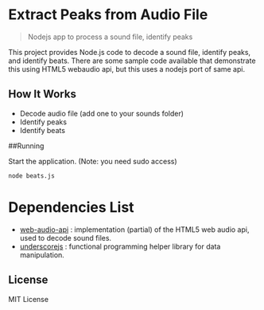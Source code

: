 # Extract Peaks from Audio File


> Nodejs app to process a sound file, identify peaks

This project provides Node.js code to decode a sound file, identify peaks, and identify beats. There are some sample code available that demonstrate this using HTML5 webaudio api, but this uses a nodejs port of same api.



## How It Works
- Decode audio file (add one to your sounds folder)
- Identify peaks
- Identify beats  


##Running

Start the application. (Note: you need sudo access)

    node beats.js     

# Dependencies List

- [web-audio-api](https://www.npmjs.com/package/web-audio-api) : implementation (partial) of the HTML5 web audio api, used to decode sound files.
- [underscorejs](https://www.npmjs.com/package/underscore) : functional programming helper library for data manipulation.

## License

MIT License

